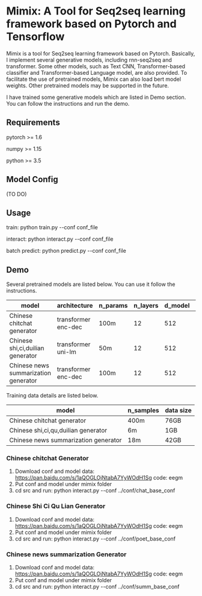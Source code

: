 # Mimix: A Tool for Seq2seq learning framework based on Pytorch and Tensorflow

Mimix is a tool for Seq2seq learning framework based on Pytorch. Basically, I implement several generative models, including rnn-seq2seq and transformer. Some other models, such as Text CNN, Transformer-based classifier and Transformer-based Language model, are also provided. To facilitate the use of pretrained models, Mimix can also load bert model weights. Other pretrained models may be supported in the future.

I have trained some generative models which are listed in Demo section. You can follow the instructions and run the demo.

## Requirements

pytorch >= 1.6

numpy >= 1.15

python >= 3.5

## Model Config

(TO DO)

## Usage

train: python train.py --conf conf_file

interact: python interact.py --conf conf_file

batch predict: python predict.py --conf conf_file

## Demo

Several pretrained models are listed below. You can use it follow the  instructions.

| model                                | architecture                    | n_params  | n_layers | d_model | n_heads | d_head |
| ------------------------------------ | ---- | ---- | :--- | ---- | ---- | ---- |
| Chinese chitchat generator           | transformer enc-dec | 100m | 12 | 512 | 8 | 64 |
| Chinese shi,ci,duilian generator     | transformer uni-lm | 50m  | 12 | 512 | 8 | 64 |
| Chinese news summarization generator | transformer enc-dec | 100m | 12 | 512 | 8 | 64 |

Training data details are listed below.

| model                                | n_samples | data size |
| ------------------------------------ | --------- | --------- |
| Chinese chitchat generator           | 400m      | 76GB      |
| Chinese shi,ci,qu,duilian generator  | 6m        | 1GB       |
| Chinese news summarization generator | 18m       | 42GB      |

### Chinese chitchat Generator

1. Download conf and model data: https://pan.baidu.com/s/1aQOGLOjNtabA7YyWOdH1Sg code: eegm
2. Put conf and model under mimix folder
3. cd src and run: python interact.py --conf ../conf/chat_base_conf

### Chinese Shi Ci Qu Lian Generator

1. Download conf and model data: https://pan.baidu.com/s/1aQOGLOjNtabA7YyWOdH1Sg code: eegm
2. Put conf and model under mimix folder
3. cd src and run: python interact.py --conf ../conf/poet_base_conf

### Chinese news summarization Generator

1. Download conf and model data: https://pan.baidu.com/s/1aQOGLOjNtabA7YyWOdH1Sg code: eegm
2. Put conf and model under mimix folder
3. cd src and run: python interact.py --conf ../conf/summ_base_conf
